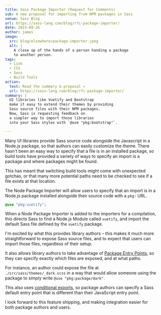 ```yaml
---
title: Sass Package Importer (Request for Comments)
sub: A new proposal for importing from NPM packages in Sass
venue: Sass Blog
url: https://sass-lang.com/blog/rfc-package-importer/
date: 2023-09-26
author: james
image:
  src: blog/elsewhere/package-importer.jpeg
  alt: |
    A close up of the hands of a person handing a package
    to another person.
tags:
  - Link
  - CSS
  - Sass
  - Build Tools
action:
  text: Read the summary & proposal »
  url: https://sass-lang.com/blog/rfc-package-importer/
summary: |
  UI libraries like Vuetify and Bootstrap
  make it easy to extend their themes by providing
  Sass source files with their NPM packages.
  Now, Sass is requesting feedback on
  a simpler way to import those libraries
  into your Sass styles with `@use "pkg:bootstrap"`.

---
```


Many UI libraries provide Sass source code
alongside the Javascript in a Node.js package,
so that authors can easily customize the theme.
There hasn't been an easy way to specify that
a file is in an installed package,
so build tools have provided a variety of ways to specify
an import is a package and where packages might be found.

This has meant that switching build tools
might come with unexpected gotchas, or that many more
potential paths need to be checked to see if a file exists
at that location.

The Node Package Importer will allow users to specify
that an import is in a Node.js package installed
alongside their source code with a `pkg:` URL.

```sass
@use "pkg:vuetify";
```

When a Node Package Importer is added to the importers for a compilation,
this directs Sass to find a Node.js Module called `vuetify`,
and import the default Sass file defined by the `vuetify` package.

I'm excited by what this provides library authors –
this makes it much more straightforward to expose
Sass source files, and to expect that users can
import those files, regardless of their setup.

It also allows library authors to take advantage
of [Package Entry Points][], so they can specify
exactly which files are exposed, and at what paths.

[Package Entry Points]: https://nodejs.org/api/packages.html#package-entry-points

For instance, an author could expose the file at
`./src/sass/themes/_dark.scss` in a way that would allow
someone using the package to simply write `@use "pkg:package/dark"`.

This also uses [conditional exports][], so package authors
can specify a Sass default entry point that is different
than their JavaScript entry point.

[conditional exports]: https://nodejs.org/api/packages.html#conditional-exports

I look forward to this feature shipping, and making integration easier for both
package authors and users.
